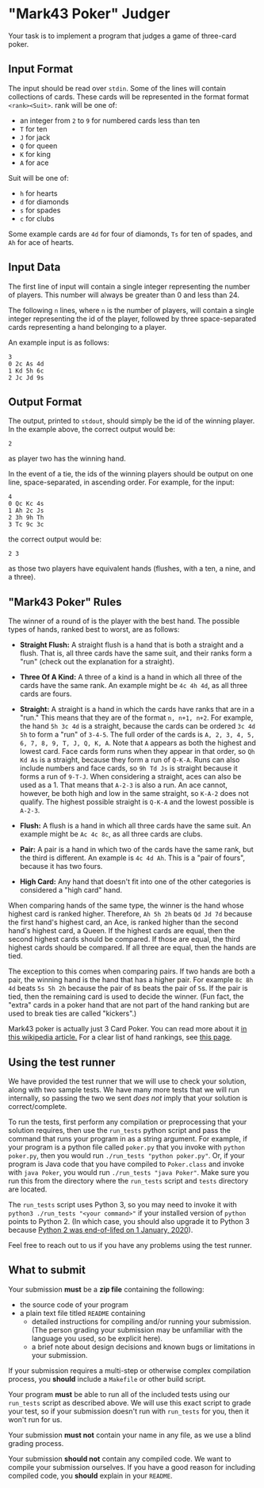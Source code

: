 "Mark43 Poker" Judger
=====================

Your task is to implement a program that judges a game of three-card poker.

Input Format
------------

The input should be read over `stdin`. Some of the lines will contain collections of cards. These cards will be represented in the format format `<rank><Suit>`. rank will be one of:

* an integer from `2` to `9` for numbered cards less than ten
* `T` for ten
* `J` for jack
* `Q` for queen
* `K` for king
* `A` for ace

Suit will be one of:
* `h` for hearts
* `d` for diamonds
* `s` for spades
* `c` for clubs

Some example cards are `4d` for four of diamonds, `Ts` for ten of spades, and `Ah` for ace of hearts.

Input Data
----------
The first line of input will contain a single integer representing the number of players. This number will always be greater than 0 and less than 24.

The following `n` lines, where `n` is the number of players, will contain a single integer representing the id of the player, followed by three space-separated cards representing a hand belonging to a player.

An example input is as follows:

```
3
0 2c As 4d
1 Kd 5h 6c
2 Jc Jd 9s
```

Output Format
-------------

The output, printed to `stdout`, should simply be the id of the winning player. In the example above, the correct output would be:

```
2
```

as player two has the winning hand.

In the event of a tie, the ids of the winning players should be output on one line, space-separated, in ascending order. For example, for the input:
```
4
0 Qc Kc 4s
1 Ah 2c Js
2 3h 9h Th
3 Tc 9c 3c
```

the correct output would be:

```
2 3
```
as those two players have equivalent hands (flushes, with a ten, a nine, and a three).

"Mark43 Poker" Rules
----------------------

The winner of a round of  is the player with the best hand. The possible types of hands, ranked best to worst, are as follows:

* **Straight Flush:** A straight flush is a hand that is both a straight and a flush. That is, all three cards have the same suit, and their ranks form a "run" (check out the explanation for a straight).

* **Three Of A Kind:** A three of a kind is a hand in which all three of the cards have the same rank. An example might be `4c 4h 4d`, as all three cards are fours.

* **Straight:** A straight is a hand in which the cards have ranks that are in a "run." This means that they are of the format `n, n+1, n+2`. For example, the hand `5h 3c 4d` is a straight, because the cards can be ordered `3c 4d 5h` to form a "run" of `3-4-5`. The full order of the cards is `A, 2, 3, 4, 5, 6, 7, 8, 9, T, J, Q, K, A`. Note that `A` appears as both the highest and lowest card.  Face cards form runs when they appear in that order, so `Qh Kd As` is a straight, because they form a run of `Q-K-A`. Runs can also include numbers and face cards, so `9h Td Js` is straight because it forms a run of `9-T-J`. When considering a straight, aces can also be used as a 1. That means that `A-2-3` is also a run. An ace cannot, however, be both high and low in the same straight, so `K-A-2` does not qualify.  The highest possible straight is `Q-K-A` and the lowest possible is `A-2-3`.

* **Flush:** A flush is a hand in which all three cards have the same suit. An example might be `Ac 4c 8c`, as all three cards are clubs.

* **Pair:** A pair is a hand in which two of the cards have the same rank, but the third is different. An example is `4c 4d Ah`. This is a "pair of fours", because it has two fours.

* **High Card:** Any hand that doesn't fit into one of the other categories is considered a "high card" hand.

When comparing hands of the same type, the winner is the hand whose highest card is ranked higher. Therefore, `Ah 5h 2h` beats `Qd Jd 7d` because the first hand's highest card, an Ace, is ranked higher than the second hand's highest card, a Queen. If the highest cards are equal, then the second highest cards should be compared. If those are equal, the third highest cards should be compared. If all three are equal, then the hands are tied.

The exception to this comes when comparing pairs. If two hands are both a pair, the winning hand is the hand that has a higher pair. For example `8c 8h 4d` beats `5s 5h 2h` because the pair of `8`s beats the pair of `5`s. If the pair is tied, then the remaining card is used to decide the winner.  (Fun fact, the "extra" cards in a poker hand that are not part of the hand ranking but are used to break ties are called "kickers".)

Mark43 poker is actually just 3 Card Poker. You can read more about it [in this wikipedia article.](https://en.wikipedia.org/wiki/Three_card_poker) For a clear list of hand rankings, see [this page](https://www.table-games-online.com/3-card-poker/hand_ranking.html).

Using the test runner
----------------------

We have provided the test runner that we will use to check your solution, along with two sample tests. We have many more tests that we will run internally, so passing the two we sent *does not* imply that your solution is correct/complete.

To run the tests, first perform any compilation or preprocessing that your solution requires, then use the `run_tests` python script and pass the command that runs your program in as a string argument. For example, if your program is a python file called `poker.py` that you invoke with `python poker.py`, then you would run `./run_tests "python poker.py"`. Or, if your program is Java code that you have compiled to `Poker.class` and invoke with `java Poker`, you would run `./run_tests "java Poker"`.  Make sure you run this from the directory where the `run_tests` script and `tests` directory are located.

The `run_tests` script uses Python 3, so you may need to invoke it with `python3 ./run_tests "<your command>"` if your installed version of `python` points to Python 2.  (In which case, you should also upgrade it to Python 3 because [Python 2 was end-of-lifed on 1 January, 2020](https://pythonclock.org)).

Feel free to reach out to us if you have any problems using the test runner.

What to submit
--------------

Your submission **must** be a **zip file** containing the following:

* the source code of your program
* a plain text file titled `README` containing
    * detailed instructions for compiling and/or running your submission.  (The person grading your submission may be unfamiliar with the language you used, so be explicit here).  
    * a brief note about design decisions and known bugs or limitations in your submission.

If your submission requires a multi-step or otherwise complex compilation process, you **should** include a `Makefile` or other build script.

Your program **must** be able to run all of the included tests using our `run_tests` script as described above. We will use this exact script to grade your test, so if your submission doesn't run with `run_tests` for you, then it won't run for us.

Your submission **must not** contain your name in any file, as we use a blind grading process.

Your submission **should not** contain any compiled code.  We want to compile your submission ourselves.  If you have a good reason for including compiled code, you **should**  explain in your `README`.
